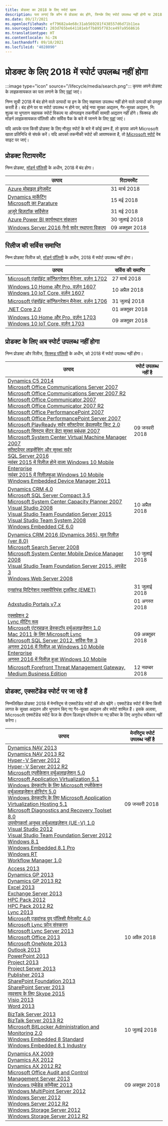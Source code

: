```yaml
---
title: प्रोडक्ट का 2018 के लिए स्पोर्ट खत्म
description: पता लगाएं कि कौन से प्रोडक्ट बंद होंगे, जिनके लिए स्पोर्ट उपलब्ध नहीं होगी या 2018 में मेनस्ट्रिम स्पोर्ट से एक्सटेंडेड स्पोर्ट में आगे बढ़ेंगे।
ms.date: 09/17/2021
ms.openlocfilehash: ef79682a4e68c31ab569281f438557d6d71b11ea
ms.sourcegitcommit: 203d765be641181ebf7b895f783ce497a9568616
ms.translationtype: HT
ms.contentlocale: hi-IN
ms.lasthandoff: 09/18/2021
ms.locfileid: "4028090"
---
```

# <a name="products-ending-support-in-2018"></a>प्रोडक्ट के लिए 2018 में स्पोर्ट उपलब्ध नहीं होगा

:::image type="icon" source="/lifecycle/media/search.png":::
कृपया अपने प्रोडक्ट के लाइफ़सायकल का पता लगाने के लिए [यहां](/lifecycle/products/) जाएं।

निम्न सूची 2018 में बंद होने वाले उत्पादों या इन के लिए सहायता उपलब्ध नहीं होने वाले उत्पादों को प्रस्तुत करती है। बंद होने पर या स्पोर्ट उपलब्ध न होने पर, कोई नया सुरक्षा अद्यतन, गैर-सुरक्षा अद्यतन, नि: शुल्क या भुगतान सहायक स्पोर्ट विकल्प या ऑनलाइन तकनीकी सामग्री अद्यतन नहीं होंगे। फिक्स्ड और मॉडर्न लाइफ़सायकल पॉलिसी और सर्विस पैक के बारे में जानने के लिए [यहां](/lifecycle/overview/product-end-of-support-overview) जाएं।

यदि आपके पास किसी प्रोडक्ट के लिए मौजूद स्पोर्ट के बारे में कोई प्रश्न हैं, तो कृपया अपने Microsoft खाता प्रतिनिधि से संपर्क करें। यदि आपको तकनीकी स्पोर्ट की आवश्यकता है, तो [Microsoft स्पोर्ट](https://support.microsoft.com/contactus/?ws=support) वेब साइट पर जाएं।

## <a name="product-retirements"></a>प्रोडक्ट रिटायरमेंट

निम्न प्रोडक्ट, [मॉडर्न पॉलिसी](/lifecycle/policies/modern) के अधीन, 2018 में बंद होगा।

| उत्पाद | रिटायरमेंट |
| --- | --- |
| [Azure मोबाइल इंगेजमेंट](/lifecycle/products/azure-mobile-engagement?branch=live)<br> | 31 मार्च 2018 |
| [Dynamics मार्केटिंग](/lifecycle/products/dynamics-marketing?branch=live)<br>[Microsoft का Parature](/lifecycle/products/parature-from-microsoft?branch=live)<br> | 15 मई 2018 |
| [अजुरे बिज़टॉक सर्विसेज](/lifecycle/products/azure-biztalk-services?branch=live)<br> | 31 मई 2018 |
| [Azure Power BI कार्यस्थान संकलन](/lifecycle/products/azure-power-bi-workspace-collection?branch=live)<br> | 30 जुलाई 2018 |
| [Windows Server 2016 नैनो सर्वर स्थापना विकल्प](/lifecycle/products/windows-server-2016-nano-server-installation-option?branch=live)<br> | 09 अक्तूबर 2018 |


## <a name="release-end-of-servicing"></a>रिलीज की सर्विस समाप्ति

निम्न प्रोडक्ट रिलीज को, [मॉडर्न पॉलिसी](/lifecycle/policies/modern) के अधीन, 2018 में स्पोर्ट उपलब्ध नहीं होगा।

| उत्पाद | सर्विस की समाप्ति |
| --- | --- |
| [Microsoft एंडपॉइंट कॉन्फ़िगरेशन मैनेजर, वर्ज़न 1702](/lifecycle/products/microsoft-endpoint-configuration-manager?branch=live)<br> | 27 मार्च 2018 |
| [Windows 10 Home और Pro, वर्ज़न 1607](/lifecycle/products/windows-10-home-and-pro?branch=live)<br>[Windows 10 IoT Core, वर्ज़न 1607](/lifecycle/products/windows-10-iot-core?branch=live)<br> | 10 अप्रैल 2018 |
| [Microsoft एंडपॉइंट कॉन्फ़िगरेशन मैनेजर, वर्ज़न 1706](/lifecycle/products/microsoft-endpoint-configuration-manager?branch=live)<br> | 31 जुलाई 2018 |
| [.NET Core 2.0](/lifecycle/products/microsoft-net-and-net-core?branch=live)<br> | 01 अक्तूबर 2018 |
| [Windows 10 Home और Pro, वर्ज़न 1703](/lifecycle/products/windows-10-home-and-pro?branch=live)<br>[Windows 10 IoT Core, वर्ज़न 1703](/lifecycle/products/windows-10-iot-core?branch=live)<br> | 09 अक्तूबर 2018 |


## <a name="products-reaching-end-of-support"></a>प्रोडक्ट के लिए अब स्पोर्ट उपलब्ध नहीं होगा

निम्न प्रोडक्ट और रिलीज, [फिक्स्ड पॉलिसी](/lifecycle/policies/fixed) के अधीन, को 2018 में स्पोर्ट उपलब्ध नहीं होगा।

| उत्पाद | स्पोर्ट उपलब्ध नहीं है |
| --- | --- |
| [Dynamics C5 2014](/lifecycle/products/dynamics-c5-2014?branch=live)<br>[Microsoft Office Communications Server 2007](/lifecycle/products/microsoft-office-communications-server-2007?branch=live)<br>[Microsoft Office Communications Server 2007 R2](/lifecycle/products/microsoft-office-communications-server-2007-r2?branch=live)<br>[Microsoft Office Communicator 2007](/lifecycle/products/microsoft-office-communicator-2007?branch=live)<br>[Microsoft Office Communicator 2007 R2](/lifecycle/products/microsoft-office-communicator-2007-r2?branch=live)<br>[Microsoft Office PerformancePoint 2007](/lifecycle/products/microsoft-office-performancepoint-2007?branch=live)<br>[Microsoft Office PerformancePoint Server 2007](/lifecycle/products/microsoft-office-performancepoint-server-2007?branch=live)<br>[Microsoft PlayReady सर्वर सॉफ़्टवेयर डेवलपमेंट किट 2.0](/lifecycle/products/microsoft-playready-server-software-development-kit-20?branch=live)<br>[Microsoft सिस्टम सेंटर डेटा सुरक्षा प्रबंधक 2007](/lifecycle/products/microsoft-system-center-data-protection-manager-2007?branch=live)<br>[Microsoft System Center Virtual Machine Manager 2007](/lifecycle/products/microsoft-system-center-virtual-machine-manager-2007?branch=live)<br>[सॉफ़्टवेयर लाइसेंसिंग और सुरक्षा सर्वर](/lifecycle/products/software-licensing-and-protection-server?branch=live)<br>[SQL Server 2016](/lifecycle/products/sql-server-2016?branch=live)<br>[नवंबर 2015 में रिलीज़ होने वाला Windows 10 Mobile Enterprise](/lifecycle/products/windows-10-mobile-enterprise-released-in-november-2015?branch=live)<br>[नवंबर 2015 में रिलीज़हुआ Windows 10 Mobile](/lifecycle/products/windows-10-mobile-released-in-november-2015?branch=live)<br>[Windows Embedded Device Manager 2011](/lifecycle/products/windows-embedded-device-manager-2011?branch=live)<br> | 09 जनवरी 2018 |
| [Dynamics CRM 4.0](/lifecycle/products/dynamics-crm-40?branch=live)<br>[Microsoft SQL Server Compact 3.5](/lifecycle/products/microsoft-sql-server-compact-35?branch=live)<br>[Microsoft System Center Capacity Planner 2007](/lifecycle/products/microsoft-system-center-capacity-planner-2007?branch=live)<br>[Visual Studio 2008](/lifecycle/products/visual-studio-2008?branch=live)<br>[Visual Studio Team Foundation Server 2015](/lifecycle/products/visual-studio-team-foundation-server-2015?branch=live)<br>[Visual Studio Team System 2008](/lifecycle/products/visual-studio-team-system-2008?branch=live)<br>[Windows Embedded CE 6.0](/lifecycle/products/windows-embedded-ce-60?branch=live)<br> | 10 अप्रैल 2018 |
| [Dynamics CRM 2016 (Dynamics 365), मूल रिलीज़ (ver 8.0)](/lifecycle/products/dynamics-crm-2016-dynamics-365?branch=live)<br>[Microsoft Search Server 2008](/lifecycle/products/microsoft-search-server-2008?branch=live)<br>[Microsoft System Center Mobile Device Manager 2008](/lifecycle/products/microsoft-system-center-mobile-device-manager-2008?branch=live)<br>[Visual Studio Team Foundation Server 2015, अपडेट 3](/lifecycle/products/visual-studio-team-foundation-server-2015?branch=live)<br>[Windows Web Server 2008](/lifecycle/products/windows-web-server-2008?branch=live)<br> | 10 जुलाई 2018 |
| [एनहांस्ड मिटिगेशन एक्सपीरियंस टूलकिट (EMET)](/lifecycle/products/enhanced-mitigation-experience-toolkit-emet?branch=live)<br> | 31 जुलाई 2018 |
| [Adxstudio Portals v7.x](/lifecycle/products/adxstudio-portals-v7x?branch=live)<br> | 01 अगस्त 2018 |
| [एक्सप्रेशन 2](/lifecycle/products/expression-blend-2?branch=live)<br>[Lync मीटिंग रूम](/lifecycle/products/lync-meeting-room?branch=live)<br>[Microsoft एंटरप्राइज डेस्कटॉप वर्चुअलाइजेशन 1.0](/lifecycle/products/microsoft-enterprise-desktop-virtualization-10?branch=live)<br>[Mac 2011 के लिए Microsoft Lync](/lifecycle/products/microsoft-lync-for-mac-2011?branch=live)<br>[Microsoft SQL Server 2012, सर्विस पैक 3](/lifecycle/products/microsoft-sql-server-2012?branch=live)<br>[अगस्त 2016 में रिलीज़ आ Windows 10 Mobile Enterprise](/lifecycle/products/windows-10-mobile-enterprise-released-in-august-2016?branch=live)<br>[अगस्त 2016 में रिलीज़ हुआ Windows 10 Mobile](/lifecycle/products/windows-10-mobile-released-in-august-2016?branch=live)<br> | 09 अक्तूबर 2018 |
| [Microsoft Forefront Threat Management Gateway, Medium Business Edition](/lifecycle/products/microsoft-forefront-threat-management-gateway-medium-business-edition?branch=live)<br> | 12 नवम्बर 2018 |


## <a name="products-moving-to-extended-support"></a>प्रोडक्ट, एक्सटेंडेड स्पोर्ट पर जा रहे हैं

निम्नलिखित प्रोडक्ट 2018 में मेनस्ट्रिम से एक्सटेंडेड स्पोर्ट की ओर बढ़ेंगे। एक्सटेंडेड स्पोर्ट में बिना किसी लागत के सुरक्षा अद्यतन और भुगतान किए गए गैर-सुरक्षा अद्यतन और स्पोर्ट शामिल हैं। इसके अलावा, Microsoft एक्सटेंडेड स्पोर्ट फेज़ के दौरान डिज़ाइन परिवर्तन या नए फ़ीचर के लिए अनुरोध स्वीकार नहीं करेगा।

| उत्पाद | मेनस्ट्रिम स्पोर्ट उपलब्ध नहीं है |
| --- | --- |
| [Dynamics NAV 2013](/lifecycle/products/dynamics-nav-2013?branch=live)<br>[Dynamics NAV 2013 R2](/lifecycle/products/dynamics-nav-2013-r2?branch=live)<br>[Hyper-V Server 2012](/lifecycle/products/hyperv-server-2012?branch=live)<br>[Hyper-V Server 2012 R2](/lifecycle/products/hyperv-server-2012-r2?branch=live)<br>[Microsoft एप्लीकेशन वर्चुअलाइजेशन 5.0](/lifecycle/products/microsoft-application-virtualization-50?branch=live)<br>[Microsoft Application Virtualization 5.1](/lifecycle/products/microsoft-application-virtualization-51?branch=live)<br>[Windows डेस्कटॉप के लिए Microsoft एप्लीकेशन वर्चुअलाइजेशन होस्टिंग 5.0](/lifecycle/products/microsoft-application-virtualization-hosting-50?branch=live)<br>[Windows डेस्कटॉप के लिए Microsoft Application Virtualization Hosting 5.1](/lifecycle/products/microsoft-application-virtualization-hosting-51?branch=live)<br>[Microsoft Diagnostics and Recovery Toolset 8.0](/lifecycle/products/microsoft-diagnostics-and-recovery-toolset-80?branch=live)<br>[उपयोगकर्ता अनुभव वर्चुअलाइज़ेशन (UE-V) 1.0](/lifecycle/products/user-experience-virtualization-uev-10?branch=live)<br>[Visual Studio 2012](/lifecycle/products/visual-studio-2012?branch=live)<br>[Visual Studio Team Foundation Server 2012](/lifecycle/products/visual-studio-team-foundation-server-2012?branch=live)<br>[Windows 8.1](/lifecycle/products/windows-81?branch=live)<br>[Windows Embedded 8.1 Pro](/lifecycle/products/windows-embedded-81-pro?branch=live)<br>[Windows RT](/lifecycle/products/windows-rt?branch=live)<br>[Workflow Manager 1.0](/lifecycle/products/workflow-manager-10?branch=live)<br> | 09 जनवरी 2018 |
| [Access 2013](/lifecycle/products/access-2013?branch=live)<br>[Dynamics GP 2013](/lifecycle/products/dynamics-gp-2013?branch=live)<br>[Dynamics GP 2013 R2](/lifecycle/products/dynamics-gp-2013-r2?branch=live)<br>[Excel 2013](/lifecycle/products/excel-2013?branch=live)<br>[Exchange Server 2013](/lifecycle/products/exchange-server-2013?branch=live)<br>[HPC Pack 2012](/lifecycle/products/hpc-pack-2012?branch=live)<br>[HPC Pack 2012 R2](/lifecycle/products/hpc-pack-2012-r2?branch=live)<br>[Lync 2013](/lifecycle/products/microsoft-lync-2013?branch=live)<br>[Microsoft एडवांस्ड ग्रुप पॉलिसी मैनेजमेंट 4.0](/lifecycle/products/microsoft-advanced-group-policy-management-40?branch=live)<br>[Microsoft Lync फ़ोन संस्करण](/lifecycle/products/microsoft-lync-phone-edition?branch=live)<br>[Microsoft Lync Server 2013](/lifecycle/products/microsoft-lync-server-2013?branch=live)<br>[Microsoft Office 2013](/lifecycle/products/microsoft-office-2013?branch=live)<br>[Microsoft OneNote 2013](/lifecycle/products/microsoft-onenote-2013?branch=live)<br>[Outlook 2013](/lifecycle/products/outlook-2013?branch=live)<br>[PowerPoint 2013](/lifecycle/products/powerpoint-2013?branch=live)<br>[Project 2013](/lifecycle/products/project-2013?branch=live)<br>[Project Server 2013](/lifecycle/products/project-server-2013?branch=live)<br>[Publisher 2013](/lifecycle/products/publisher-2013?branch=live)<br>[SharePoint Foundation 2013](/lifecycle/products/sharepoint-foundation-2013?branch=live)<br>[SharePoint Server 2013](/lifecycle/products/sharepoint-server-2013?branch=live)<br>[व्यवसाय के लिए Skype 2015](/lifecycle/products/skype-for-business-2015?branch=live)<br>[Visio 2013](/lifecycle/products/visio-2013?branch=live)<br>[Word 2013](/lifecycle/products/word-2013?branch=live)<br> | 10 अप्रैल 2018 |
| [BizTalk Server 2013](/lifecycle/products/biztalk-server-2013?branch=live)<br>[BizTalk Server 2013 R2](/lifecycle/products/biztalk-server-2013-r2?branch=live)<br>[Microsoft BitLocker Administration and Monitoring 2.0](/lifecycle/products/microsoft-bitlocker-administration-and-monitoring-20?branch=live)<br>[Windows Embedded 8 Standard](/lifecycle/products/windows-embedded-8-standard?branch=live)<br>[Windows Embedded 8.1 Industry](/lifecycle/products/windows-embedded-81-industry?branch=live)<br> | 10 जुलाई 2018 |
| [Dynamics AX 2009](/lifecycle/products/dynamics-ax-2009?branch=live)<br>[Dynamics AX 2012](/lifecycle/products/dynamics-ax-2012?branch=live)<br>[Dynamics AX 2012 R2](/lifecycle/products/dynamics-ax-2012-r2?branch=live)<br>[Microsoft Office Audit and Control Management Server 2013](/lifecycle/products/microsoft-office-audit-and-control-management-server-2013?branch=live)<br>[Windows एम्बेडेड कॉम्पैक्ट 2013](/lifecycle/products/windows-embedded-compact-2013?branch=live)<br>[Windows MultiPoint Server 2012](/lifecycle/products/windows-multipoint-server-2012?branch=live)<br>[Windows Server 2012](/lifecycle/products/windows-server-2012?branch=live)<br>[Windows Server 2012 R2](/lifecycle/products/windows-server-2012-r2?branch=live)<br>[Windows Storage Server 2012](/lifecycle/products/windows-storage-server-2012?branch=live)<br>[Windows Storage Server 2012 R2](/lifecycle/products/windows-storage-server-2012-r2?branch=live)<br> | 09 अक्तूबर 2018 |
